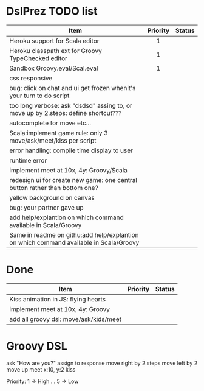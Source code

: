 DslPrez TODO list
=================
| Item        | Priority           | Status  |
| ------------- |:-------------:| -----:|
| Heroku support for Scala editor|1||
| Heroku classpath ext for Groovy TypeChecked editor|1||
| Sandbox Groovy.eval/Scal.eval|1||
| css responsive|||
| bug: click on chat and ui get frozen whenit's your turn to do script|||
| too long verbose: ask "dsdsd" assing to, or move up by 2.steps: define shortcut???|||
| autocomplete for move etc...|||
| Scala:implement game rule: only 3 move/ask/meet/kiss per script|||
| error handling: compile time display to user|||
| runtime error|||
| implement meet at 10x, 4y: Groovy/Scala|||
| redesign ui for create new game: one  central button rather than bottom one?|||
| yellow background on canvas|||
| bug: your partner gave up|||
| add help/explantion on which command available in Scala/Groovy|||
| Same in readme on githu:add help/explantion on which command available in Scala/Groovy|||

Done
=====
| Item        | Priority           | Status  |
| ------------- |:-------------:| -----:|
| Kiss animation in JS: flying hearts|||
| implement meet at 10x, 4y: Groovy|||
| add all groovy dsl: move/ask/kids/meet|||

Groovy DSL
==========
ask "How are you?" assign to response
move right by 2.steps
move left by 2
move up
meet x:10, y:2
kiss




Priority:
1 -> High
.
.
5 -> Low
